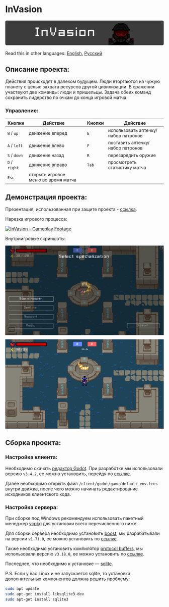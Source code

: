 # InVasion
<div style="text-align: center;">
    <img src="readme/repo_logo.png" />
</div>

Read this in other languages: [English](./README.md), [Русский](./README.ru.md)

## Описание проекта:

Действия происходят в далеком будущем. Люди вторгаются на чужую планету с целью захвата ресурсов другой цивилизации. В сражении участвуют две команды: люди и пришельцы.
Задача обеих команд сохранить лидерство по очкам до конца игровой матча.  



### Управление:

| Кнопки | Действие | | Кнопки | Действие |
| --- | --- | --- | --- | --- |
| `W` / `up` | движение вперед |  | `E` | использовать аптечку/набор патронов |
| `A` / `left` | движение влево |  | `F` | поставить аптечку/набор патронов |
| `S` / `down` | движение назад |  | `R` | перезарядить оружие |
| `D` / `right` | движение вправо |  | `Tab` | просмотреть статистику матча |
| `Esc` | открыть игровое меню во время матча |  |


## Демонстрация проекта: 

Презентация, использованная при защите проекта - [ссылка](https://docs.google.com/presentation/d/1lBzSjmXYhELPg0OBNJKAoncFke5LDX_C9CTU3kSo5jA/edit?usp=sharing).

Нарезка игрового процесса:

[![InVasion - Gameplay Footage](https://img.youtube.com/vi/mrqsUgST12c/0.jpg)](https://www.youtube.com/watch?v=mrqsUgST12c)


Внутриигровые скриншоты:
<div style="text-align: center;">
    <img src="readme/screenshot_1.png" style="margin-bottom: 10px;" />
    <img src="readme/screenshot_2.png" />
</div>

## Сборка проекта:

### Настройка клиента:
Необходимо скачать [редактор Godot](https://godotengine.org/download/windows). При разработке мы использовали версию `v3.4.2`, ее можно установить, перейдя по [ссылке](https://downloads.tuxfamily.org/godotengine/3.4.2/).

Далее необходимо открыть файл `/client/godot/game/default_env.tres` внутри движка, после чего можно начинать редактирование исходников клиентского кода.

### Настройка сервера: 

При сборке под Windows рекомендуем использовать пакетный менеджер [vcpkg](https://github.com/microsoft/vcpkg) для установки всего перечисленного ниже.

Для сборки сервера необходимо установить [boost](https://www.boost.org/), мы разрабатывали на версии `v1.71.0`, ее можно установить по [ссылке](https://www.boost.org/users/history/version_1_71_0.html).

Также необходимо установить компилятор [protocol buffers](https://developers.google.com/protocol-buffers/docs/downloads), мы использовали версию `v3.18.0`, ее можно установить по [ссылке](https://github.com/protocolbuffers/protobuf/releases/tag/v3.18.0).

Последнее, что необходимо к установке — [sqlite](https://www.sqlite.org/index.html).

P.S. Если у вас Linux и не запускается sqlite, то установка дополнительных компонентов должна решить проблему:

```sh
sudo apt update
sudo apt-get install libsqlite3-dev
sudo apt-get install sqlite3
```
